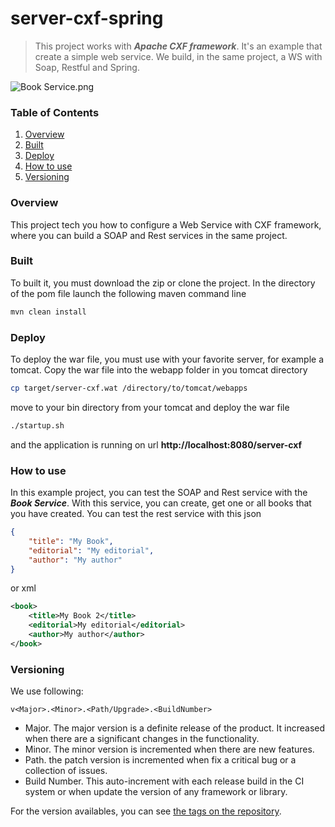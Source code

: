# server-cxf-spring

> This project works with *__Apache CXF framework__*. It's an example that create a simple web service. 
> We build, in the same project, a WS with Soap, Restful and Spring.

![Book Service.png](https://user-images.githubusercontent.com/7451550/33525613-6cb1a0a6-d833-11e7-90bd-fef513ba6e4f.png)

### Table of Contents
1. [Overview](#overview)
2. [Built](#built)
2. [Deploy](#deploy)
3. [How to use](#how_to_use)
4. [Versioning](#versioning)

### Overview
This project tech you how to configure a Web Service with CXF framework, 
where you can build a SOAP and Rest services in the same project. 

### Built
To built it, you must download the zip or clone the project.
In the directory of the pom file launch the following maven command line
```bash
mvn clean install
```
### Deploy
To deploy the war file, you must use with your favorite server, for example a tomcat.
Copy the war file into the webapp folder in you tomcat directory
```bash
cp target/server-cxf.wat /directory/to/tomcat/webapps
```
move to your bin directory from your tomcat and deploy the war file
```bash
./startup.sh
```
and the application is running on url __http://localhost:8080/server-cxf__

### How to use
In this example project, you can test the SOAP and Rest service with the __*Book Service*__.
With this service, you can create, get one or all books that you have created.
You can test the rest service with this json
```json
{
	"title": "My Book",
	"editorial": "My editorial",
	"author": "My author"
}
```
or xml
```xml
<book>
	<title>My Book 2</title>
	<editorial>My editorial</editorial>
	<author>My author</author>	
</book>
```

### Versioning
We use following:
```text
v<Major>.<Minor>.<Path/Upgrade>.<BuildNumber>
```
* Major. The major version is a definite release of the product. It increased when there are a significant changes in the functionality.
* Minor. The minor version is incremented when there are new features.
* Path. the patch version is incremented when fix a critical bug or a collection of issues.
* Build Number. This auto-increment with each release build in the CI system or when update the version of any framework or library.

For the version availables, you can see [the tags on the repository](https://github.com/PauMB85/server-cxf-spring/tags).









